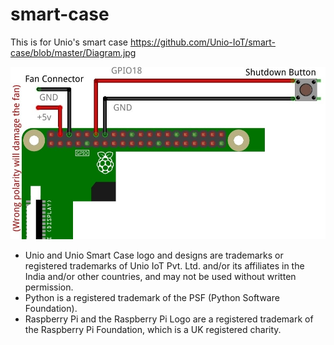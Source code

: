# smart-case
This is for Unio's smart case
https://github.com/Unio-IoT/smart-case/blob/master/Diagram.jpg

![Diagram.jpg](Diagram.jpg)

* Unio and Unio Smart Case logo and designs are trademarks or registered trademarks of Unio IoT Pvt. Ltd. and/or its affiliates in the India and/or other countries, and may not be used without written permission.
* Python is a registered trademark of the PSF (Python Software Foundation).
* Raspberry Pi and the Raspberry Pi Logo are a registered trademark of the Raspberry Pi Foundation, which is a UK registered charity.

